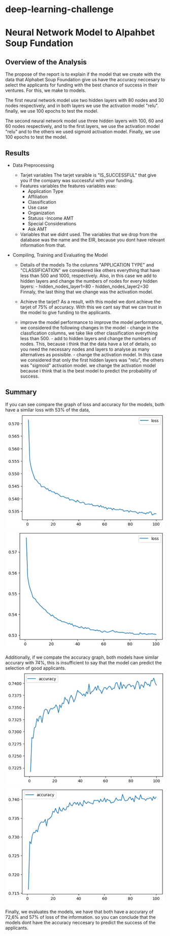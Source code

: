 
# deep-learning-challenge

# Neural Network Model to Alpahbet Soup Fundation

## Overview of the Analysis
The propose of the report is to explain if the model that we create with the data that Alphabet Soup Foundation give us have the accuracy neccesary to select the applicants for funding with the best chance of success in their ventures. For this, we make to models. 

The first neural network model use two hidden layers with 80 nodes and 30 nodes respectively, and in both layers we use the activation model "relu". finally, we use 100 epochs to test the model.

The second neural network model use three hidden layers with 100, 60 and 60 nodes respectively, and to the first layers, we use the activation model "relu" and to the others we used sigmoid activation model. Finally, we use 100 epochs to test the model.

## Results

* Data Preprocessing
    * Tarjet variables
    The tarjet varaible is "IS_SUCCESSFUL" that give you if the company was successful with your funding.
    * Features variables
    the features variables was:
        - Application Type
        - Affiliation
        - Classification
        - Use case
        - Organization
        - Statuss
        -Income AMT
        - Special Considerations
        - Ask AMT
    * Variables that we didnt used.
    The variables that we drop from the database was the name and the EIR, because you dont have relevant information from that.

* Compiling, Training and Evaluating the Model
    
    * Details of the models
        To the columns "APPLICATION TYPE" and "CLASSIFICATION" we considered like others everything that have less than 500 and 1000, respectively.
        Also, in this case we add to hidden layers and change the numbers of nodes for every hidden layers:
            - hidden_nodes_layer1=80
            - hidden_nodes_layer2=30
        Finnaly, the last thing that we change was the activation model. 
    * Achieve the tarjet?
        As a result, with this model we dont achieve the tarjet of 75% of accuracy. With this we cant say that we can trust in the model to give funding to the applicants.

    * improve the model performance
            to improve the model performance,  we considered the following changes in the model
            - change in the classfication columns, we take like other classification everything less than 500.
            - add to hidden layers and change the numbers of nodes. This, because i think that the data have a lot of details, so you need the necessary nodes and layers to analyse as many alternatives as posisible.
            - change the activation model. In this case we considered that only the first hidden layers was "relu", the others was "sigmoid" activation model. we change the activation model because i think that is the best model to predict  the probability of success.


## Summary
If you can see compare the graph of loss and accuracy for the models, both have a similar loss with 53% of the data,
![Alt text](<Loss Model.png>) ![Alt text](<Loos Model Optimized.png>)

Additionally, if we compate the accuracy graph, both models have similar accurary with 74%, this is insufficient to say that the model can predict the selection of good applicants.
![Alt text](<Accuracy Model.png>)  ![Alt text](<Accuracy Model Optimized.png>)

Finally, we evaluates the models, we have that both have a accurary of 72,6% and 57% of loss of the information. so you can conclude that the models dont have the accuracy neccesary to predict the success of the applicants.
 
